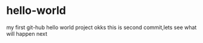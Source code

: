 # hello-world
my first git-hub hello world project
okks this is second commit,lets see what will happen next 
